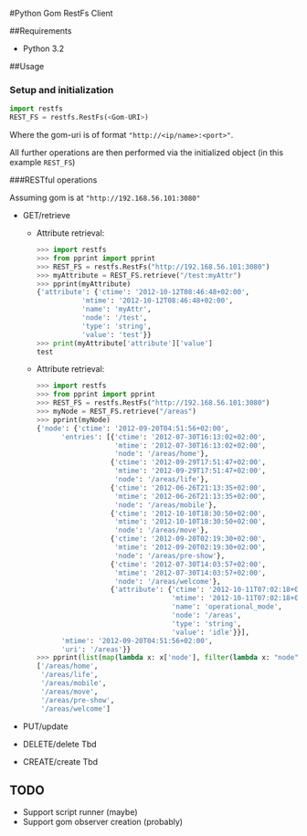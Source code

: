 #Python Gom RestFs Client


##Requirements


* Python 3.2


##Usage

### Setup and initialization

```python
import restfs
REST_FS = restfs.RestFs(<Gom-URI>)
```

Where the gom-uri is of format `"http://<ip/name>:<port>"`.

All further operations are then performed via the initialized object (in this example `REST_FS`)

###RESTful operations

Assuming gom is at `"http://192.168.56.101:3080"`

* GET/retrieve

  * Attribute retrieval:

    ```python
    >>> import restfs
    >>> from pprint import pprint
    >>> REST_FS = restfs.RestFs("http://192.168.56.101:3080")
    >>> myAttribute = REST_FS.retrieve("/test:myAttr")
    >>> pprint(myAttribute)
    {'attribute': {'ctime': '2012-10-12T08:46:48+02:00',
               'mtime': '2012-10-12T08:46:48+02:00',
               'name': 'myAttr',
               'node': '/test',
               'type': 'string',
               'value': 'test'}}
    >>> print(myAttribute['attribute']['value']
    test
    ```

  * Attribute retrieval:

    ```python
    >>> import restfs
    >>> from pprint import pprint
    >>> REST_FS = restfs.RestFs("http://192.168.56.101:3080")
    >>> myNode = REST_FS.retrieve("/areas")
    >>> pprint(myNode)
    {'node': {'ctime': '2012-09-20T04:51:56+02:00',
          'entries': [{'ctime': '2012-07-30T16:13:02+02:00',
                       'mtime': '2012-07-30T16:13:02+02:00',
                       'node': '/areas/home'},
                      {'ctime': '2012-09-29T17:51:47+02:00',
                       'mtime': '2012-09-29T17:51:47+02:00',
                       'node': '/areas/life'},
                      {'ctime': '2012-06-26T21:13:35+02:00',
                       'mtime': '2012-06-26T21:13:35+02:00',
                       'node': '/areas/mobile'},
                      {'ctime': '2012-10-10T18:30:50+02:00',
                       'mtime': '2012-10-10T18:30:50+02:00',
                       'node': '/areas/move'},
                      {'ctime': '2012-09-20T02:19:30+02:00',
                       'mtime': '2012-09-20T02:19:30+02:00',
                       'node': '/areas/pre-show'},
                      {'ctime': '2012-07-30T14:03:57+02:00',
                       'mtime': '2012-07-30T14:03:57+02:00',
                       'node': '/areas/welcome'},
                      {'attribute': {'ctime': '2012-10-11T07:02:18+02:00',
                                     'mtime': '2012-10-11T07:02:18+02:00',
                                     'name': 'operational_mode',
                                     'node': '/areas',
                                     'type': 'string',
                                     'value': 'idle'}}],
          'mtime': '2012-09-20T04:51:56+02:00',
          'uri': '/areas'}}
    >>> pprint(list(map(lambda x: x['node'], filter(lambda x: "node" in x, myNode['node']['entries']))))
    ['/areas/home',
     '/areas/life',
     '/areas/mobile',
     '/areas/move',
     '/areas/pre-show',
     '/areas/welcome']
    ```

* PUT/update
* DELETE/delete
  Tbd
* CREATE/create
  Tbd

TODO
---

* Support script runner (maybe)
* Support gom observer creation (probably)
